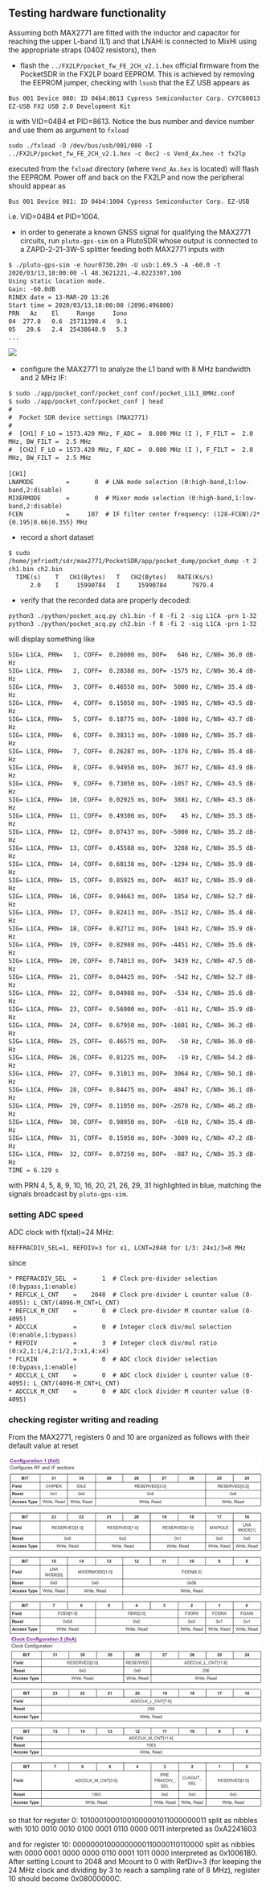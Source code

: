 ## Testing hardware functionality

Assuming both MAX2771 are fitted with the inductor and capacitor for reaching the upper L-band (L1)
and that LNAHi is connected to MixHi using the appropriate straps (0402 resistors), then
* flash the ``../FX2LP/pocket_fw_FE_2CH_v2.1.hex`` official firmware from the PocketSDR in the FX2LP board
EEPROM. This is achieved by removing the EEPROM jumper, checking with ``lsusb`` that the EZ USB appears
as
```
Bus 001 Device 080: ID 04b4:8613 Cypress Semiconductor Corp. CY7C68013 EZ-USB FX2 USB 2.0 Development Kit
```
is with VID=04B4 et PID=8613. Notice the bus number and device number and use them as argument to ``fxload``
```
sudo ./fxload -D /dev/bus/usb/001/080 -I ../FX2LP/pocket_fw_FE_2CH_v2.1.hex -c 0xc2 -s Vend_Ax.hex -t fx2lp
```
executed from the ``fxload`` directory (where ``Vend_Ax.hex`` is located) will flash the EEPROM. Power off
and back on the FX2LP and now the peripheral should appear as
```
Bus 001 Device 081: ID 04b4:1004 Cypress Semiconductor Corp. EZ-USB
```
i.e. VID=04B4 et PID=1004.
* in order to generate a known GNSS signal for qualifying the MAX2771 circuits, run ``pluto-gps-sim`` on a 
PlutoSDR whose output is connected to a ZAPD-2-21-3W-S splitter feeding both MAX2771 inputs with
```
$ ./pluto-gps-sim -e hour0730.20n -U usb:1.69.5 -A -60.0 -t 2020/03/13,18:00:00 -l 48.3621221,-4.8223307,100
Using static location mode.
Gain: -60.0dB
RINEX date = 13-MAR-20 13:26
Start time = 2020/03/13,18:00:00 (2096:496800)
PRN   Az    El     Range     Iono
04  277.8   0.6  25711398.4   9.1
05   20.6   2.4  25438648.9   5.3
...
```

<img src="https://github.com/jmfriedt/max2771_fx2lp/blob/main/CRPA/plutosdr/IMG_20240705_204506_398.jpg">

* configure the MAX2771 to analyze the L1 band with 8 MHz bandwidth and 2 MHz IF:
```
$ sudo ./app/pocket_conf/pocket_conf conf/pocket_L1L1_8MHz.conf 
$ sudo ./app/pocket_conf/pocket_conf | head
#
#  Pocket SDR device settings (MAX2771)
#
#  [CH1] F_LO = 1573.420 MHz, F_ADC =  8.000 MHz (I ), F_FILT =  2.0 MHz, BW_FILT =  2.5 MHz
#  [CH2] F_LO = 1573.420 MHz, F_ADC =  0.000 MHz (I ), F_FILT =  2.0 MHz, BW_FILT =  2.5 MHz

[CH1]
LNAMODE         =       0  # LNA mode selection (0:high-band,1:low-band,2:disable)
MIXERMODE       =       0  # Mixer mode selection (0:high-band,1:low-band,2:disable)
FCEN            =     107  # IF filter center frequency: (128-FCEN)/2*{0.195|0.66|0.355} MHz
```
*  record a short dataset
```
$ sudo /home/jmfriedt/sdr/max2771/PocketSDR/app/pocket_dump/pocket_dump -t 2 ch1.bin ch2.bin
  TIME(s)    T   CH1(Bytes)   T   CH2(Bytes)   RATE(Ks/s)
      2.0    I     15990784   I     15990784       7979.4
```
* verify that the recorded data are properly decoded:
```
python3 ./python/pocket_acq.py ch1.bin -f 8 -fi 2 -sig L1CA -prn 1-32
python3 ./python/pocket_acq.py ch2.bin -f 8 -fi 2 -sig L1CA -prn 1-32
```
will display something like
```
SIG= L1CA, PRN=   1, COFF=  0.26000 ms, DOP=   646 Hz, C/N0= 36.0 dB-Hz
SIG= L1CA, PRN=   2, COFF=  0.28388 ms, DOP= -1575 Hz, C/N0= 36.4 dB-Hz
SIG= L1CA, PRN=   3, COFF=  0.46550 ms, DOP=  5000 Hz, C/N0= 35.4 dB-Hz
SIG= L1CA, PRN=   4, COFF=  0.15050 ms, DOP= -1985 Hz, C/N0= 43.5 dB-Hz
SIG= L1CA, PRN=   5, COFF=  0.18775 ms, DOP= -1808 Hz, C/N0= 43.7 dB-Hz
SIG= L1CA, PRN=   6, COFF=  0.38313 ms, DOP= -1080 Hz, C/N0= 35.7 dB-Hz
SIG= L1CA, PRN=   7, COFF=  0.26287 ms, DOP= -1376 Hz, C/N0= 35.4 dB-Hz
SIG= L1CA, PRN=   8, COFF=  0.94950 ms, DOP=  3677 Hz, C/N0= 43.9 dB-Hz
SIG= L1CA, PRN=   9, COFF=  0.73050 ms, DOP= -1057 Hz, C/N0= 43.5 dB-Hz
SIG= L1CA, PRN=  10, COFF=  0.02925 ms, DOP=  3881 Hz, C/N0= 43.3 dB-Hz
SIG= L1CA, PRN=  11, COFF=  0.49300 ms, DOP=    45 Hz, C/N0= 35.3 dB-Hz
SIG= L1CA, PRN=  12, COFF=  0.07437 ms, DOP= -5000 Hz, C/N0= 35.2 dB-Hz
SIG= L1CA, PRN=  13, COFF=  0.45588 ms, DOP=  3208 Hz, C/N0= 35.5 dB-Hz
SIG= L1CA, PRN=  14, COFF=  0.60138 ms, DOP= -1294 Hz, C/N0= 35.9 dB-Hz
SIG= L1CA, PRN=  15, COFF=  0.85925 ms, DOP=  4637 Hz, C/N0= 35.9 dB-Hz
SIG= L1CA, PRN=  16, COFF=  0.94663 ms, DOP=  1854 Hz, C/N0= 52.7 dB-Hz
SIG= L1CA, PRN=  17, COFF=  0.82413 ms, DOP= -3512 Hz, C/N0= 35.4 dB-Hz
SIG= L1CA, PRN=  18, COFF=  0.82712 ms, DOP=  1843 Hz, C/N0= 35.9 dB-Hz
SIG= L1CA, PRN=  19, COFF=  0.82988 ms, DOP= -4451 Hz, C/N0= 35.6 dB-Hz
SIG= L1CA, PRN=  20, COFF=  0.74013 ms, DOP=  3439 Hz, C/N0= 47.5 dB-Hz
SIG= L1CA, PRN=  21, COFF=  0.04425 ms, DOP=  -542 Hz, C/N0= 52.7 dB-Hz
SIG= L1CA, PRN=  22, COFF=  0.04988 ms, DOP=  -534 Hz, C/N0= 35.6 dB-Hz
SIG= L1CA, PRN=  23, COFF=  0.56900 ms, DOP=  -611 Hz, C/N0= 35.9 dB-Hz
SIG= L1CA, PRN=  24, COFF=  0.67950 ms, DOP= -1601 Hz, C/N0= 36.2 dB-Hz
SIG= L1CA, PRN=  25, COFF=  0.46575 ms, DOP=   -50 Hz, C/N0= 36.0 dB-Hz
SIG= L1CA, PRN=  26, COFF=  0.81225 ms, DOP=   -19 Hz, C/N0= 54.2 dB-Hz
SIG= L1CA, PRN=  27, COFF=  0.31013 ms, DOP=  3064 Hz, C/N0= 50.1 dB-Hz
SIG= L1CA, PRN=  28, COFF=  0.84475 ms, DOP=  4047 Hz, C/N0= 36.1 dB-Hz
SIG= L1CA, PRN=  29, COFF=  0.11050 ms, DOP= -2670 Hz, C/N0= 46.2 dB-Hz
SIG= L1CA, PRN=  30, COFF=  0.98950 ms, DOP=  -610 Hz, C/N0= 35.4 dB-Hz
SIG= L1CA, PRN=  31, COFF=  0.15950 ms, DOP= -3009 Hz, C/N0= 47.2 dB-Hz
SIG= L1CA, PRN=  32, COFF=  0.07250 ms, DOP=  -887 Hz, C/N0= 35.3 dB-Hz
TIME = 6.129 s
```
with PRN 4, 5, 8, 9, 10, 16, 20, 21, 26, 29, 31 highlighted in blue, matching the 
signals broadcast by ``pluto-gps-sim``.

### setting ADC speed

ADC clock with f(xtal)=24 MHz:

```
REFFRACDIV_SEL=1, REFDIV=3 for x1, LCNT=2048 for 1/3: 24x1/3=8 MHz
```

since 

```
* PREFRACDIV_SEL  =       1  # Clock pre-divider selection (0:bypass,1:enable)
* REFCLK_L_CNT    =    2048  # Clock pre-divider L counter value (0-4095): L_CNT/(4096-M_CNT+L_CNT)
* REFCLK_M_CNT    =       0  # Clock pre-divider M counter value (0-4095)
* ADCCLK          =       0  # Integer clock div/mul selection (0:enable,1:bypass)
* REFDIV          =       3  # Integer clock div/mul ratio (0:x2,1:1/4,2:1/2,3:x1,4:x4)
* FCLKIN          =       0  # ADC clock divider selection (0:bypass,1:enable)
* ADCCLK_L_CNT    =       0  # ADC clock divider L counter value (0-4095): L_CNT/(4096-M_CNT+L_CNT)
* ADCCLK_M_CNT    =       0  # ADC clock divider M counter value (0-4095)
```

### checking register writing and reading

From the MAX2771, registers 0 and 10 are organized as follows with their default value at reset

<img src="reg00.png">

<img src="reg10.png">

so that for register 0: 10100010001001000001011000000011 split as nibbles with 1010 0010 0010 0100 0001 0110 0000 0011 interpreted as 0xA2241603

and for register 10: 00000001000000000110000110110000 split as nibbles with 0000 0001 0000 0000 0110 0001 1011 0000 interpreted
 as 0x10061B0. After setting Lcount to 2048 and Mcount to 0 with RefDiv=3 (for keeping the 24 MHz clock and dividing by 3
to reach a sampling rate of 8 MHz), register 10 should become 0x08000000C.

